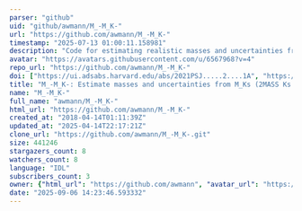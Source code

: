 ```yaml
---
parser: "github"
uid: "github/awmann/M_-M_K-"
url: "https://github.com/awmann/M_-M_K-"
timestamp: "2025-07-13 01:00:11.158981"
description: "Code for estimating realistic masses and uncertainties from M_Ks (2MASS Ks + distance)"
avatar: "https://avatars.githubusercontent.com/u/6567968?v=4"
repo_url: "https://github.com/awmann/M_-M_K-"
doi: ["https://ui.adsabs.harvard.edu/abs/2021PSJ.....2....1A", "https://ui.adsabs.harvard.edu/abs/2019ApJ...871...63M", "https://ui.adsabs.harvard.edu/abs/2025ascl.soft06014M/abstract"]
title: "M_-M_K-: Estimate masses and uncertainties from M_Ks (2MASS Ks + distance)"
name: "M_-M_K-"
full_name: "awmann/M_-M_K-"
html_url: "https://github.com/awmann/M_-M_K-"
created_at: "2018-04-14T01:11:39Z"
updated_at: "2025-04-14T22:17:21Z"
clone_url: "https://github.com/awmann/M_-M_K-.git"
size: 441246
stargazers_count: 8
watchers_count: 8
language: "IDL"
subscribers_count: 3
owner: {"html_url": "https://github.com/awmann", "avatar_url": "https://avatars.githubusercontent.com/u/6567968?v=4", "login": "awmann", "type": "User"}
date: "2025-09-06 14:23:46.593332"
---
```

